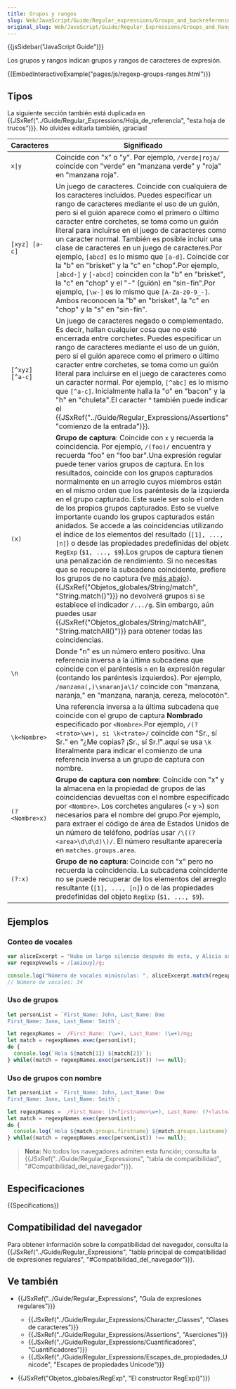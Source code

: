 ```yaml
---
title: Grupos y rangos
slug: Web/JavaScript/Guide/Regular_expressions/Groups_and_backreferences
original_slug: Web/JavaScript/Guide/Regular_Expressions/Groups_and_Ranges
---
```


{{jsSidebar("JavaScript Guide")}}

Los grupos y rangos indican grupos y rangos de caracteres de expresión.

{{EmbedInteractiveExample("pages/js/regexp-groups-ranges.html")}}

## Tipos

La siguiente sección también está duplicada en {{JSxRef("../Guide/Regular_Expressions/Hoja_de_referencia", "esta hoja de trucos")}}. No olvides editarla también, ¡gracias!

| Caracteres      | Significado                                                                                                                                                                                                                                                                                                                                                                                                                                                                                                                                                                                                                                                                                                                                                                                                                                                                                                                                                                                                                                                                                                                                                                                           |
| --------------- | ----------------------------------------------------------------------------------------------------------------------------------------------------------------------------------------------------------------------------------------------------------------------------------------------------------------------------------------------------------------------------------------------------------------------------------------------------------------------------------------------------------------------------------------------------------------------------------------------------------------------------------------------------------------------------------------------------------------------------------------------------------------------------------------------------------------------------------------------------------------------------------------------------------------------------------------------------------------------------------------------------------------------------------------------------------------------------------------------------------------------------------------------------------------------------------------------------- |
| `x\|y`          | Coincide con "x" o "y". Por ejemplo, `/verde\|roja/` coincide con "verde" en "manzana verde" y "roja" en "manzana roja".                                                                                                                                                                                                                                                                                                                                                                                                                                                                                                                                                                                                                                                                                                                                                                                                                                                                                                                                                                                                                                                                              |
| `[xyz] [a-c]`   | Un juego de caracteres. Coincide con cualquiera de los caracteres incluidos. Puedes especificar un rango de caracteres mediante el uso de un guión, pero si el guión aparece como el primero o último caracter entre corchetes, se toma como un guión literal para incluirse en el juego de caracteres como un caracter normal. También es posible incluir una clase de caracteres en un juego de caracteres.Por ejemplo, `[abcd]` es lo mismo que `[a-d]`. Coincide con la "b" en "brisket" y la "c" en "chop".Por ejemplo, `[abcd-]` y `[-abcd]` coinciden con la "b" en "brisket", la "c" en "chop" y el "-" (guión) en "sin-fin".Por ejemplo, `[\w-]` es lo mismo que `[A-Za-z0-9_-]`. Ambos reconocen la "b" en "brisket", la "c" en "chop" y la "s" en "sin-fin".                                                                                                                                                                                                                                                                                                                                                                                                                               |
| `[^xyz] [^a-c]` | Un juego de caracteres negado o complementado. Es decir, hallan cualquier cosa que no esté encerrada entre corchetes. Puedes especificar un rango de caracteres mediante el uso de un guión, pero si el guión aparece como el primero o último caracter entre corchetes, se toma como un guión literal para incluirse en el juego de caracteres como un caracter normal. Por ejemplo, `[^abc]` es lo mismo que `[^a-c]`. Inicialmente halla la "o" en "bacon" y la "h" en "chuleta".El caracter ^ también puede indicar el {{JSxRef("../Guide/Regular_Expressions/Assertions", "comienzo de la entrada")}}.                                                                                                                                                                                                                                                                                                                                                                                                                                                                                                                                                                  |
| `(x)`           | **Grupo de captura**: Coincide con `x` y recuerda la coincidencia. Por ejemplo, `/(foo)/` encuentra y recuerda "foo" en "foo bar".Una expresión regular puede tener varios grupos de captura. En los resultados, coincide con los grupos capturados normalmente en un arreglo cuyos miembros están en el mismo orden que los paréntesis de la izquierda en el grupo capturado. Este suele ser solo el orden de los propios grupos capturados. Esto se vuelve importante cuando los grupos capturados están anidados. Se accede a las coincidencias utilizando el índice de los elementos del resultado (`[1], ..., [n]`) o desde las propiedades predefinidas del objeto `RegExp` (`$1, ..., $9`).Los grupos de captura tienen una penalización de rendimiento. Si no necesitas que se recupere la subcadena coincidente, prefiere los grupos de no captura (ve [más abajo](#gpodenocaptura)).{{JSxRef("Objetos_globales/String/match", "String.match()")}} no devolverá grupos si se establece el indicador `/.../g`. Sin embargo, aún puedes usar {{JSxRef("Objetos_globales/String/matchAll", "String.matchAll()")}} para obtener todas las coincidencias. |
| `\n`            | Donde "n" es un número entero positivo. Una referencia inversa a la última subcadena que coincide con el paréntesis `n` en la expresión regular (contando los paréntesis izquierdos). Por ejemplo, `/manzana(,)\snaranja\1/` coincide con "manzana, naranja," en "manzana, naranja, cereza, melocotón".                                                                                                                                                                                                                                                                                                                                                                                                                                                                                                                                                                                                                                                                                                                                                                                                                                                                                               |
| `\k<Nombre>`    | Una referencia inversa a la última subcadena que coincide con el grupo de captura **Nombrado** especificado por `<Nombre>`.Por ejemplo, `/(?<trato>\w+), si \k<trato>/` coincide con "Sr., sí Sr." en "¿Me copias? ¡Sr., sí Sr.!".aquí se usa `\k` literalmente para indicar el comienzo de una referencia inversa a un grupo de captura con nombre.                                                                                                                                                                                                                                                                                                                                                                                                                                                                                                                                                                                                                                                                                                                                                                                                                                          |
| `(?<Nombre>x)`  | **Grupo de captura con nombre**: Coincide con "x" y la almacena en la propiedad de grupos de las coincidencias devueltas con el nombre especificado por `<Nombre>`. Los corchetes angulares (`<` y `>`) son necesarios para el nombre del grupo.Por ejemplo, para extraer el código de área de Estados Unidos de un número de teléfono, podrías usar `/\((?<area>\d\d\d)\)/`. El número resultante aparecería en `matches.groups.area`.                                                                                                                                                                                                                                                                                                                                                                                                                                                                                                                                                                                                                                                                                                                                                               |
| `(?:x)`         | **Grupo de no captura**: Coincide con "x" pero no recuerda la coincidencia. La subcadena coincidente no se puede recuperar de los elementos del arreglo resultante (`[1], ..., [n]`) o de las propiedades predefinidas del objeto `RegExp` (`$1, ..., $9`).                                                                                                                                                                                                                                                                                                                                                                                                                                                                                                                                                                                                                                                                                                                                                                                                                                                                                                                                           |

## Ejemplos

### Conteo de vocales

```js
var aliceExcerpt = "Hubo un largo silencio después de esto, y Alicia solo podía escuchar susurros de vez en cuando.";
var regexpVowels = /[aeiouy]/g;

console.log("Número de vocales minúsculas: ", aliceExcerpt.match(regexpVowels).length);
// Número de vocales: 34
```

### Uso de grupos

```js
let personList = `First_Name: John, Last_Name: Doe
First_Name: Jane, Last_Name: Smith`;

let regexpNames =  /First_Name: (\w+), Last_Name: (\w+)/mg;
let match = regexpNames.exec(personList);
do {
  console.log(`Hola ${match[1]} ${match[2]}`);
} while((match = regexpNames.exec(personList)) !== null);
```

### Uso de grupos con nombre

```js
let personList = `First_Name: John, Last_Name: Doe
First_Name: Jane, Last_Name: Smith`;

let regexpNames =  /First_Name: (?<firstname>\w+), Last_Name: (?<lastname>\w+)/mg;
let match = regexpNames.exec(personList);
do {
  console.log(`Hola ${match.groups.firstname} ${match.groups.lastname}`);
} while((match = regexpNames.exec(personList)) !== null);
```

> **Nota:** No todos los navegadores admiten esta función; consulta la {{JSxRef("../Guide/Regular_Expressions", "tabla de compatibilidad", "#Compatibilidad_del_navegador")}}.

## Especificaciones

{{Specifications}}

## Compatibilidad del navegador

Para obtener información sobre la compatibilidad del navegador, consulta la {{JSxRef("../Guide/Regular_Expressions", "tabla principal de compatibilidad de expresiones regulares", "#Compatibilidad_del_navegador")}}.

## Ve también

- {{JSxRef("../Guide/Regular_Expressions", "Guía de expresiones regulares")}}

  - {{JSxRef("../Guide/Regular_Expressions/Character_Classes", "Clases de caracteres")}}
  - {{JSxRef("../Guide/Regular_Expressions/Assertions", "Aserciones")}}
  - {{JSxRef("../Guide/Regular_Expressions/Cuantificadores", "Cuantificadores")}}
  - {{JSxRef("../Guide/Regular_Expressions/Escapes_de_propiedades_Unicode", "Escapes de propiedades Unicode")}}

- {{JSxRef("Objetos_globales/RegExp", "El constructor RegExp()")}}
